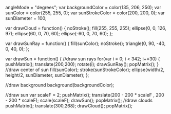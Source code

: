 angleMode = "degrees";
var backgroundColor = color(135, 206, 250);
var sunColor = color(255, 255, 0);
var sunStrokeColor = color(200, 200, 0);
var sunDiameter = 100;

var drawCloud = function() {
noStroke();
fill(255, 255, 255);
ellipse(0, 0, 126, 97);
ellipse(60, 0, 70, 60);
ellipse(-60, 0, 70, 60);
};

var drawSunRay = function() {
fill(sunColor);
noStroke();
triangle(0, 90, -40, 0, 40, 0);
};

var drawSun = function() {
//draw sun rays
for(var i = 0; i < 342; i+=30) {
pushMatrix();
translate(200,200);
rotate(i);
drawSunRay();
popMatrix();
}
//draw center of sun
fill(sunColor);
stroke(sunStrokeColor);
ellipse(width/2, height/2, sunDiameter, sunDiameter);
};

//draw background
background(backgroundColor);

//draw sun
var scaleF = 2;
pushMatrix();
translate(200 - 200 * scaleF , 200 - 200 * scaleF);
scale(scaleF);
drawSun();
popMatrix();
//draw clouds
pushMatrix();
translate(300,268);
drawCloud();
popMatrix();
